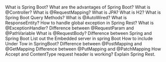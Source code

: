 What is Spring Boot?
What are the advantages of Spring Boot?
What is @Controller?
What is @RequestMapping?
What is JPA?
What is H2?
What is Spring Boot Query Methods?
What is @AutoWired?
What is ResponseEntity?
How to handle global exception in Spring Rest?
What is @ExceptionHandler?
Difference between @RequestParam and @PathVariable
What is @RequestBody?
Difference between Spring and Spring Boot
List out the Embedded server in spring Boot
How to include Under Tow in SpringBoot?
Difference between @PostMapping and @GetMapping
Difference between @PutMapping and @PatchMapping
How Accept and ContentType request header is working?
Explain Spring Rest.